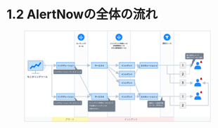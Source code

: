 # 1.2 AlertNowの全体の流れ

<figure><img src="../.gitbook/assets/image (234).png" alt=""><figcaption></figcaption></figure>

<figure><img src="https://lh7-rt.googleusercontent.com/docsz/AD_4nXdwdvGAlggDQScLarsiljzbX22jhfK9fMRhu-xDxWmJu2_kp992jPW15ZFNG-z6MzAl13BhVQ0xChMueCKZ7hnEGZwL4N1GV2USfIj2SfkEfz3URHujAd5rybMGvdbNK0gcydM1HIHcq-QOy7zGiBmrkklD?key=0Xa7fMJhbTOfjN6ztS0Ywg" alt=""><figcaption></figcaption></figure>
